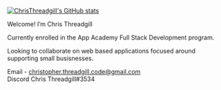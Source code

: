 [![ChrisThreadgill's GitHub stats](https://github-readme-stats.vercel.app/api?username=ChrisThreadgill&count_private=true&theme=radical)](https://github.com/ChrisThreadgill/github-readme-stats)

Welcome! I’m Chris Threadgill

Currently enrolled in the App Academy Full Stack Development program.

Looking to collaborate on web based applications focused around supporting small busisnesses. 

Email - christopher.threadgill.code@gmail.com  
Discord Chris Threadgill#3534 


<!---
ChrisThreadgill/ChrisThreadgill is a ✨ special ✨ repository because its `README.md` (this file) appears on your GitHub profile.
You can click the Preview link to take a look at your changes.
--->
